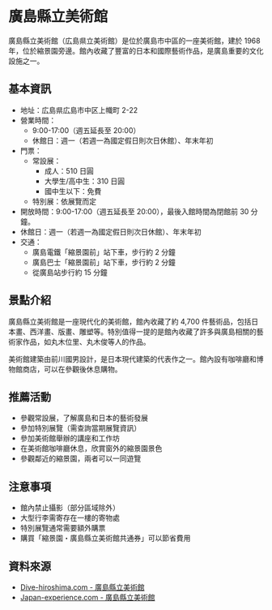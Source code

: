 # 廣島縣立美術館

廣島縣立美術館（広島県立美術館）是位於廣島市中區的一座美術館，建於 1968 年，位於縮景園旁邊。館內收藏了豐富的日本和國際藝術作品，是廣島重要的文化設施之一。

## 基本資訊

- 地址：広島県広島市中区上幟町 2-22
- 營業時間：
  - 9:00-17:00（週五延長至 20:00）
  - 休館日：週一（若週一為國定假日則次日休館）、年末年初
- 門票：
  - 常設展：
    - 成人：510 日圓
    - 大學生/高中生：310 日圓
    - 國中生以下：免費
  - 特別展：依展覽而定
- 開放時間：9:00-17:00（週五延長至 20:00），最後入館時間為閉館前 30 分鐘。
- 休館日：週一（若週一為國定假日則次日休館）、年末年初
- 交通：
  - 廣島電鐵「縮景園前」站下車，步行約 2 分鐘
  - 廣島巴士「縮景園前」站下車，步行約 2 分鐘
  - 從廣島站步行約 15 分鐘

## 景點介紹

廣島縣立美術館是一座現代化的美術館，館內收藏了約 4,700 件藝術品，包括日本畫、西洋畫、版畫、雕塑等。特別值得一提的是館內收藏了許多與廣島相關的藝術家作品，如丸木位里、丸木俊等人的作品。

美術館建築由前川國男設計，是日本現代建築的代表作之一。館內設有咖啡廳和博物館商店，可以在參觀後休息購物。

## 推薦活動

- 參觀常設展，了解廣島和日本的藝術發展
- 參加特別展覽（需查詢當期展覽資訊）
- 參加美術館舉辦的講座和工作坊
- 在美術館咖啡廳休息，欣賞窗外的縮景園景色
- 參觀鄰近的縮景園，兩者可以一同遊覽

## 注意事項

- 館內禁止攝影（部分區域除外）
- 大型行李需寄存在一樓的寄物處
- 特別展覽通常需要額外購票
- 購買「縮景園・廣島縣立美術館共通券」可以節省費用

## 資料來源
- [Dive-hiroshima.com - 廣島縣立美術館](https://dive-hiroshima.com/en/explore/312/)
- [Japan-experience.com - 廣島縣立美術館](https://www.japan-experience.com/all-about-japan/hiroshima/museums-and-galleries/hiroshima-prefectural-art-museum)
